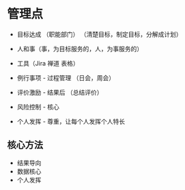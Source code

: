 # 管理点

- 目标达成 （职能部门） （清楚目标，制定目标，分解成计划）

- 人和事（事，为目标服务的，人，为事服务的）

- 工具（Jira 禅道 表格）
- 例行事项 - 过程管理 （日会，周会）
- 评价激励 - 结果后 （总结评价）
- 风险控制 - 核心
- 个人发挥 - 尊重，让每个人发挥个人特长

## 核心方法

- 结果导向
- 数据核心
- 个人发挥